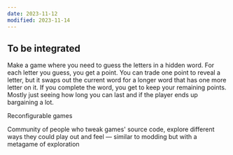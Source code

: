 ```yaml
---
date: 2023-11-12
modified: 2023-11-14
---
```


## To be integrated
Make a game where you need to guess the letters in a hidden word. For each letter you guess, you get a point. You can trade one point to reveal a letter, but it swaps out the current word for a longer word that has one more letter on it. If you complete the word, you get to keep your remaining points. Mostly just seeing how long you can last and if the player ends up bargaining a lot.

Reconfigurable games

Community of people who tweak games' source code, explore different ways they could play out and feel — similar to modding but with a metagame of exploration